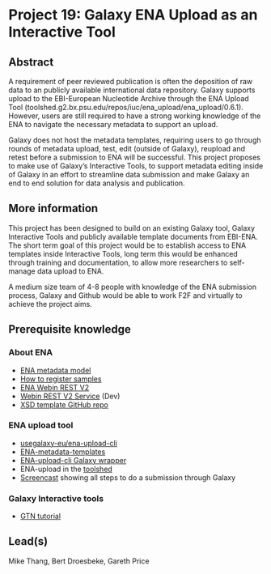 # Project 19: Galaxy ENA Upload as an Interactive Tool

## Abstract

A requirement of peer reviewed publication is often the deposition of raw data to an publicly available international data repository. Galaxy supports upload to the EBI-European Nucleotide Archive through the ENA Upload Tool (toolshed.g2.bx.psu.edu/repos/iuc/ena_upload/ena_upload/0.6.1). However, users are still required to have a strong working knowledge of the ENA to navigate the necessary metadata to support an upload. 

Galaxy does not host the metadata templates, requiring users to go through rounds of metadata upload, test, edit (outside of Galaxy), reupload and retest before a submission to ENA will be successful. This project proposes to make use of Galaxy’s Interactive Tools, to support metadata editing inside of Galaxy in an effort to streamline data submission and make Galaxy an end to end solution for data analysis and publication.

## More information

This project has been designed to build on an existing Galaxy tool, Galaxy Interactive Tools and publicly available template documents from EBI-ENA. The short term goal of this project would be to establish access to ENA templates inside Interactive Tools, long term this would be enhanced through training and documentation, to allow more researchers to self-manage data upload to ENA.

A medium size team of 4-8 people with knowledge of the ENA submission process, Galaxy and Github would be able to work F2F and virtually to achieve the project aims.

## Prerequisite knowledge
### About ENA

-   [ENA metadata model](https://ena-docs.readthedocs.io/en/latest/submit/general-guide/metadata.html#)
-   [How to register samples](https://ena-docs.readthedocs.io/en/latest/submit/samples.html)
-   [ENA Webin REST V2](https://ena-docs.readthedocs.io/en/latest/submit/general-guide/programmatic-v2.html)
-   [Webin REST V2 Service](https://wwwdev.ebi.ac.uk/ena/submit/webin-v2/swagger-ui/index.html#/) (Dev)
-   [XSD template GitHub repo](https://github.com/enasequence/schema/tree/master/src/main/resources/uk/ac/ebi/ena/sra/schema)

### ENA upload tool

-   [usegalaxy-eu/ena-upload-cli](https://github.com/usegalaxy-eu/ena-upload-cli)
-   [ENA-metadata-templates](https://github.com/ELIXIR-Belgium/ENA-metadata-templates)
-   [ENA-upload-cli Galaxy wrapper](https://github.com/galaxyproject/tools-iuc/tree/main/tools/ena_upload)
-   ENA-upload in the [toolshed](https://toolshed.g2.bx.psu.edu/repository?repository_id=0db04aa13ef9d2f8)
-   [Screencast](https://www.youtube.com/watch?v=POiQG-7O7rw) showing all steps to do a submission through Galaxy

### Galaxy Interactive tools

-   [GTN tutorial](https://training.galaxyproject.org/training-material/topics/admin/tutorials/interactive-tools/tutorial.html)

## Lead(s)

Mike Thang, Bert Droesbeke, Gareth Price



